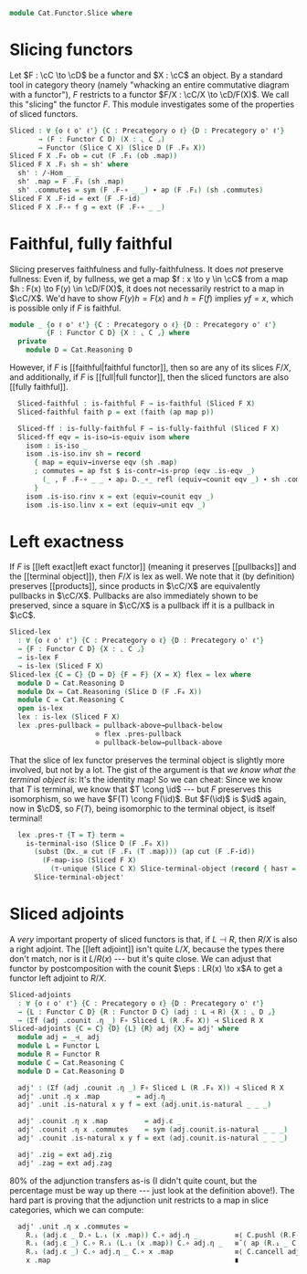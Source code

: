 <!--
```agda
open import Cat.Diagram.Limit.Finite
open import Cat.Functor.Properties
open import Cat.Diagram.Terminal
open import Cat.Functor.Pullback
open import Cat.Functor.Adjoint
open import Cat.Instances.Slice
open import Cat.Functor.Base
open import Cat.Prelude

import Cat.Reasoning
```
-->

```agda
module Cat.Functor.Slice where
```

# Slicing functors

Let $F : \cC \to \cD$ be a functor and $X : \cC$ an object. By
a standard tool in category theory (namely "whacking an entire
commutative diagram with a functor"), $F$ restricts to a functor $F/X :
\cC/X \to \cD/F(X)$. We call this "slicing" the functor $F$. This
module investigates some of the properties of sliced functors.

<!--
```agda
open Functor
open /-Obj
open /-Hom
open _=>_
open _⊣_
```
-->

```agda
Sliced : ∀ {o ℓ o' ℓ'} {C : Precategory o ℓ} {D : Precategory o' ℓ'}
       → (F : Functor C D) (X : ⌞ C ⌟)
       → Functor (Slice C X) (Slice D (F .F₀ X))
Sliced F X .F₀ ob = cut (F .F₁ (ob .map))
Sliced F X .F₁ sh = sh' where
  sh' : /-Hom _ _
  sh' .map = F .F₁ (sh .map)
  sh' .commutes = sym (F .F-∘ _ _) ∙ ap (F .F₁) (sh .commutes)
Sliced F X .F-id = ext (F .F-id)
Sliced F X .F-∘ f g = ext (F .F-∘ _ _)
```

# Faithful, fully faithful

Slicing preserves faithfulness and fully-faithfulness. It does _not_
preserve fullness: Even if, by fullness, we get a map $f : x \to y \in
\cC$ from a map $h : F(x) \to F(y) \in \cD/F(X)$, it does not
necessarily restrict to a map in $\cC/X$. We'd have to show
$F(y)h=F(x)$ and $h=F(f)$ implies $yf=x$, which is possible only if $F$
is faithful.

```agda
module _ {o ℓ o' ℓ'} {C : Precategory o ℓ} {D : Precategory o' ℓ'}
         {F : Functor C D} {X : ⌞ C ⌟} where
  private
    module D = Cat.Reasoning D
```

However, if $F$ is [[faithful|faithful functor]], then so are any of its
slices $F/X$, and additionally, if $F$ is [[full|full functor]], then
the sliced functors are also [[fully faithful]].

```agda
  Sliced-faithful : is-faithful F → is-faithful (Sliced F X)
  Sliced-faithful faith p = ext (faith (ap map p))

  Sliced-ff : is-fully-faithful F → is-fully-faithful (Sliced F X)
  Sliced-ff eqv = is-iso→is-equiv isom where
    isom : is-iso _
    isom .is-iso.inv sh = record
      { map = equiv→inverse eqv (sh .map)
      ; commutes = ap fst $ is-contr→is-prop (eqv .is-eqv _)
        (_ , F .F-∘ _ _ ∙ ap₂ D._∘_ refl (equiv→counit eqv _) ∙ sh .commutes) (_ , refl)
      }
    isom .is-iso.rinv x = ext (equiv→counit eqv _)
    isom .is-iso.linv x = ext (equiv→unit eqv _)
```

# Left exactness

If $F$ is [[left exact|left exact functor]] (meaning it preserves
[[pullbacks]] and the [[terminal object]]), then $F/X$ is lex as well.
We note that it (by definition) preserves [[products]], since products
in $\cC/X$ are equivalently pullbacks in $\cC/X$. Pullbacks are also
immediately shown to be preserved, since a square in $\cC/X$ is a
pullback iff it is a pullback in $\cC$.

```agda
Sliced-lex
  : ∀ {o ℓ o' ℓ'} {C : Precategory o ℓ} {D : Precategory o' ℓ'}
  → {F : Functor C D} {X : ⌞ C ⌟}
  → is-lex F
  → is-lex (Sliced F X)
Sliced-lex {C = C} {D = D} {F = F} {X = X} flex = lex where
  module D = Cat.Reasoning D
  module Dx = Cat.Reasoning (Slice D (F .F₀ X))
  module C = Cat.Reasoning C
  open is-lex
  lex : is-lex (Sliced F X)
  lex .pres-pullback = pullback-above→pullback-below
                     ⊙ flex .pres-pullback
                     ⊙ pullback-below→pullback-above
```

That the slice of lex functor preserves the terminal object is slightly
more involved, but not by a lot. The gist of the argument is that _we
know what the terminal object is_: It's the identity map! So we can
cheat: Since we know that $T$ is terminal, we know that $T \cong
\id$ --- but $F$ preserves this isomorphism, so we have $F(T) \cong
F(\id)$. But $F(\id)$ is $\id$ again, now in $\cD$, so
$F(T)$, being isomorphic to the terminal object, is itself terminal!

```agda
  lex .pres-⊤ {T = T} term =
    is-terminal-iso (Slice D (F .F₀ X))
      (subst (Dx._≅ cut (F .F₁ (T .map))) (ap cut (F .F-id))
        (F-map-iso (Sliced F X)
          (⊤-unique (Slice C X) Slice-terminal-object (record { has⊤ = term }))))
      Slice-terminal-object'
```

# Sliced adjoints

A _very_ important property of sliced functors is that, if $L \dashv R$,
then $R/X$ is also a right adjoint. The [[left adjoint]] isn't quite $L/X$,
because the types there don't match, nor is it $L/R(x)$ --- but it's
quite close. We can adjust that functor by postcomposition with the
counit $\eps : LR(x) \to x$A to get a functor left adjoint to $R/X$.

```agda
Sliced-adjoints
  : ∀ {o ℓ o' ℓ'} {C : Precategory o ℓ} {D : Precategory o' ℓ'}
  → {L : Functor C D} {R : Functor D C} (adj : L ⊣ R) {X : ⌞ D ⌟}
  → (Σf (adj .counit .η _) F∘ Sliced L (R .F₀ X)) ⊣ Sliced R X
Sliced-adjoints {C = C} {D} {L} {R} adj {X} = adj' where
  module adj = _⊣_ adj
  module L = Functor L
  module R = Functor R
  module C = Cat.Reasoning C
  module D = Cat.Reasoning D

  adj' : (Σf (adj .counit .η _) F∘ Sliced L (R .F₀ X)) ⊣ Sliced R X
  adj' .unit .η x .map         = adj.η _
  adj' .unit .is-natural x y f = ext (adj.unit.is-natural _ _ _)

  adj' .counit .η x .map         = adj.ε _
  adj' .counit .η x .commutes    = sym (adj.counit.is-natural _ _ _)
  adj' .counit .is-natural x y f = ext (adj.counit.is-natural _ _ _)

  adj' .zig = ext adj.zig
  adj' .zag = ext adj.zag
```

80% of the adjunction transfers as-is (I didn't quite count, but the
percentage must be way up there --- just look at the definition above!).
The hard part is proving that the adjunction unit restricts to a map in
slice categories, which we can compute:

```agda
  adj' .unit .η x .commutes =
    R.₁ (adj.ε _ D.∘ L.₁ (x .map)) C.∘ adj.η _         ≡⟨ C.pushl (R.F-∘ _ _) ⟩
    R.₁ (adj.ε _) C.∘ R.₁ (L.₁ (x .map)) C.∘ adj.η _   ≡˘⟨ ap (R.₁ _ C.∘_) (adj.unit.is-natural _ _ _) ⟩
    R.₁ (adj.ε _) C.∘ adj.η _ C.∘ x .map               ≡⟨ C.cancell adj.zag ⟩
    x .map                                             ∎
```
